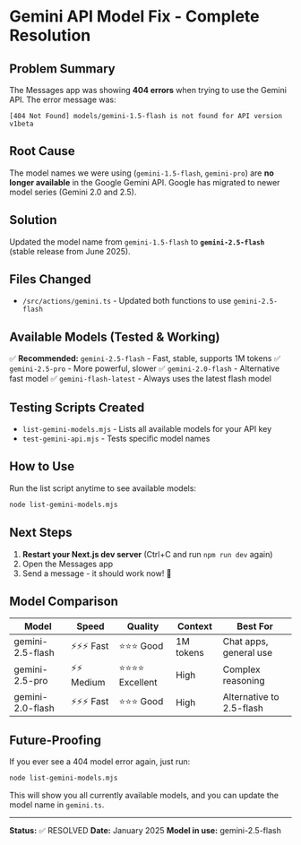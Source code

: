 # Gemini API Model Fix - Complete Resolution

## Problem Summary
The Messages app was showing **404 errors** when trying to use the Gemini API. The error message was:
```
[404 Not Found] models/gemini-1.5-flash is not found for API version v1beta
```

## Root Cause
The model names we were using (`gemini-1.5-flash`, `gemini-pro`) are **no longer available** in the Google Gemini API. Google has migrated to newer model series (Gemini 2.0 and 2.5).

## Solution
Updated the model name from `gemini-1.5-flash` to **`gemini-2.5-flash`** (stable release from June 2025).

## Files Changed
- `/src/actions/gemini.ts` - Updated both functions to use `gemini-2.5-flash`

## Available Models (Tested & Working)
✅ **Recommended:** `gemini-2.5-flash` - Fast, stable, supports 1M tokens
✅ `gemini-2.5-pro` - More powerful, slower
✅ `gemini-2.0-flash` - Alternative fast model
✅ `gemini-flash-latest` - Always uses the latest flash model

## Testing Scripts Created
- `list-gemini-models.mjs` - Lists all available models for your API key
- `test-gemini-api.mjs` - Tests specific model names

## How to Use
Run the list script anytime to see available models:
```bash
node list-gemini-models.mjs
```

## Next Steps
1. **Restart your Next.js dev server** (Ctrl+C and run `npm run dev` again)
2. Open the Messages app
3. Send a message - it should work now! 🎉

## Model Comparison

| Model | Speed | Quality | Context | Best For |
|-------|-------|---------|---------|----------|
| gemini-2.5-flash | ⚡⚡⚡ Fast | ⭐⭐⭐ Good | 1M tokens | Chat apps, general use |
| gemini-2.5-pro | ⚡⚡ Medium | ⭐⭐⭐⭐ Excellent | High | Complex reasoning |
| gemini-2.0-flash | ⚡⚡⚡ Fast | ⭐⭐⭐ Good | High | Alternative to 2.5-flash |

## Future-Proofing
If you ever see a 404 model error again, just run:
```bash
node list-gemini-models.mjs
```

This will show you all currently available models, and you can update the model name in `gemini.ts`.

---

**Status:** ✅ RESOLVED
**Date:** January 2025
**Model in use:** gemini-2.5-flash
